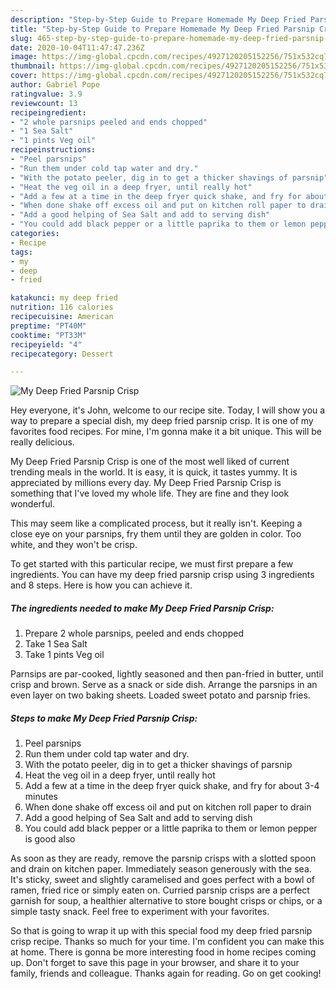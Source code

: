 ```yaml
---
description: "Step-by-Step Guide to Prepare Homemade My Deep Fried Parsnip Crisp"
title: "Step-by-Step Guide to Prepare Homemade My Deep Fried Parsnip Crisp"
slug: 465-step-by-step-guide-to-prepare-homemade-my-deep-fried-parsnip-crisp
date: 2020-10-04T11:47:47.236Z
image: https://img-global.cpcdn.com/recipes/4927120205152256/751x532cq70/my-deep-fried-parsnip-crisp-recipe-main-photo.jpg
thumbnail: https://img-global.cpcdn.com/recipes/4927120205152256/751x532cq70/my-deep-fried-parsnip-crisp-recipe-main-photo.jpg
cover: https://img-global.cpcdn.com/recipes/4927120205152256/751x532cq70/my-deep-fried-parsnip-crisp-recipe-main-photo.jpg
author: Gabriel Pope
ratingvalue: 3.9
reviewcount: 13
recipeingredient:
- "2 whole parsnips peeled and ends chopped"
- "1 Sea Salt"
- "1 pints Veg oil"
recipeinstructions:
- "Peel parsnips"
- "Run them under cold tap water and dry."
- "With the potato peeler, dig in to get a thicker shavings of parsnip"
- "Heat the veg oil in a deep fryer, until really hot"
- "Add a few at a time in the deep fryer quick shake, and fry for about 3-4 minutes"
- "When done shake off excess oil and put on kitchen roll paper to drain"
- "Add a good helping of Sea Salt and add to serving dish"
- "You could add black pepper or a little paprika to them or lemon pepper is good also"
categories:
- Recipe
tags:
- my
- deep
- fried

katakunci: my deep fried 
nutrition: 116 calories
recipecuisine: American
preptime: "PT40M"
cooktime: "PT33M"
recipeyield: "4"
recipecategory: Dessert

---
```



![My Deep Fried Parsnip Crisp](https://img-global.cpcdn.com/recipes/4927120205152256/751x532cq70/my-deep-fried-parsnip-crisp-recipe-main-photo.jpg)

Hey everyone, it's John, welcome to our recipe site. Today, I will show you a way to prepare a special dish, my deep fried parsnip crisp. It is one of my favorites food recipes. For mine, I'm gonna make it a bit unique. This will be really delicious.

My Deep Fried Parsnip Crisp is one of the most well liked of current trending meals in the world. It is easy, it is quick, it tastes yummy. It is appreciated by millions every day. My Deep Fried Parsnip Crisp is something that I've loved my whole life. They are fine and they look wonderful.

This may seem like a complicated process, but it really isn&#39;t. Keeping a close eye on your parsnips, fry them until they are golden in color. Too white, and they won&#39;t be crisp.


To get started with this particular recipe, we must first prepare a few ingredients. You can have my deep fried parsnip crisp using 3 ingredients and 8 steps. Here is how you can achieve it.

<!--inarticleads1-->

##### The ingredients needed to make My Deep Fried Parsnip Crisp:

1. Prepare 2 whole parsnips, peeled and ends chopped
1. Take 1 Sea Salt
1. Take 1 pints Veg oil


Parnsips are par-cooked, lightly seasoned and then pan-fried in butter, until crisp and brown. Serve as a snack or side dish. Arrange the parsnips in an even layer on two baking sheets. Loaded sweet potato and parsnip fries. 

<!--inarticleads2-->

##### Steps to make My Deep Fried Parsnip Crisp:

1. Peel parsnips
1. Run them under cold tap water and dry.
1. With the potato peeler, dig in to get a thicker shavings of parsnip
1. Heat the veg oil in a deep fryer, until really hot
1. Add a few at a time in the deep fryer quick shake, and fry for about 3-4 minutes
1. When done shake off excess oil and put on kitchen roll paper to drain
1. Add a good helping of Sea Salt and add to serving dish
1. You could add black pepper or a little paprika to them or lemon pepper is good also


As soon as they are ready, remove the parsnip crisps with a slotted spoon and drain on kitchen paper. Immediately season generously with the sea. It&#39;s sticky, sweet and slightly caramelised and goes perfect with a bowl of ramen, fried rice or simply eaten on. Curried parsnip crisps are a perfect garnish for soup, a healthier alternative to store bought crisps or chips, or a simple tasty snack. Feel free to experiment with your favorites. 

So that is going to wrap it up with this special food my deep fried parsnip crisp recipe. Thanks so much for your time. I'm confident you can make this at home. There is gonna be more interesting food in home recipes coming up. Don't forget to save this page in your browser, and share it to your family, friends and colleague. Thanks again for reading. Go on get cooking!
